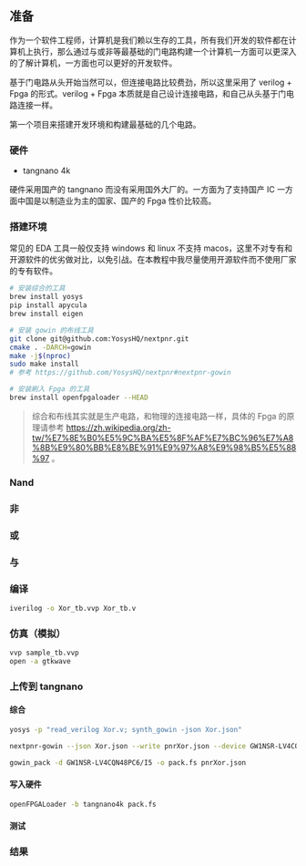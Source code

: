 ## 准备

作为一个软件工程师，计算机是我们赖以生存的工具，所有我们开发的软件都在计算机上执行，那么通过与或非等最基础的门电路构建一个计算机一方面可以更深入的了解计算机，一方面也可以更好的开发软件。

基于门电路从头开始当然可以，但连接电路比较费劲，所以这里采用了 verilog + Fpga 的形式。verilog + Fpga 本质就是自己设计连接电路，和自己从头基于门电路连接一样。

第一个项目来搭建开发环境和构建最基础的几个电路。

### 硬件

- tangnano 4k

硬件采用国产的 tangnano 而没有采用国外大厂的。一方面为了支持国产 IC 一方面中国是以制造业为主的国家、国产的 Fpga 性价比较高。

### 搭建环境

常见的 EDA 工具一般仅支持 windows 和 linux 不支持 macos，这里不对专有和开源软件的优劣做对比，以免引战。在本教程中我尽量使用开源软件而不使用厂家的专有软件。

```bash
# 安装综合的工具
brew install yosys
pip install apycula
brew install eigen

# 安装 gowin 的布线工具
git clone git@github.com:YosysHQ/nextpnr.git
cmake . -DARCH=gowin
make -j$(nproc)
sudo make install
# 参考 https://github.com/YosysHQ/nextpnr#nextpnr-gowin

# 安装刷入 Fpga 的工具
brew install openfpgaloader --HEAD
```

> 综合和布线其实就是生产电路，和物理的连接电路一样，具体的 Fpga 的原理请参考 https://zh.wikipedia.org/zh-tw/%E7%8E%B0%E5%9C%BA%E5%8F%AF%E7%BC%96%E7%A8%8B%E9%80%BB%E8%BE%91%E9%97%A8%E9%98%B5%E5%88%97 。

### Nand

### 非

### 或

### 与

### 编译

```bash
iverilog -o Xor_tb.vvp Xor_tb.v
```



### 仿真（模拟）

```bash
vvp sample_tb.vvp
open -a gtkwave
```



### 上传到 tangnano

#### 综合

```bash
yosys -p "read_verilog Xor.v; synth_gowin -json Xor.json"
```



```bash
nextpnr-gowin --json Xor.json --write pnrXor.json --device GW1NSR-LV4CQN48PC6/I5 --cst tangnano4k.cst
```



```bash
gowin_pack -d GW1NSR-LV4CQN48PC6/I5 -o pack.fs pnrXor.json
```



#### 写入硬件

```bash
openFPGALoader -b tangnano4k pack.fs
```



#### 测试

### 结果
[<img src="https://tva1.sinaimg.cn/large/e6c9d24egy1h2qp7wk0ttj20c60iadh8.jpg" alt="" style="zoom:50%;" />](https://youtube.com/shorts/S9ERI2q2dWQ?feature=share)
